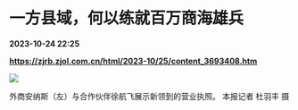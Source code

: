 # 一方县域，何以练就百万商海雄兵

**2023-10-24 22:25**

**https://zjrb.zjol.com.cn/html/2023-10/25/content_3693408.htm**

![](https://zjrb.zjol.com.cn/images/2023-10/25/zjrb2023102500007v01b002.jpg)

外商安纳斯（左）与合作伙伴徐航飞展示新领到的营业执照。 本报记者 杜羽丰 摄